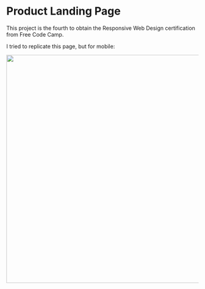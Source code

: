 # Product Landing Page

This project is the fourth to obtain the Responsive Web Design certification from Free Code Camp.

I tried to replicate this page, but for mobile: 

<img src="images/app_landing_web_ui.png" height="600px" width="800px" />
